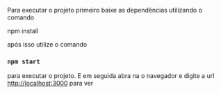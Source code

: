 Para executar o projeto primeiro baixe as dependências utilizando o comando 

npm install 

após isso utilize o comando 

### `npm start`

para executar o projeto. E em seguida abra na o navegador e digite a url [http://localhost:3000](http://localhost:3000) para ver

